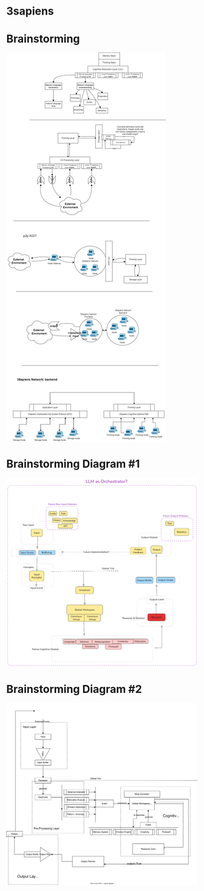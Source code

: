 # 3sapiens

# Brainstorming

![alt text](model-brainstorming.drawio.png)

# Brainstorming Diagram #1

![alt text](model-alpha.png)

# Brainstorming Diagram #2

![alt text](model-alpha-2.svg)
